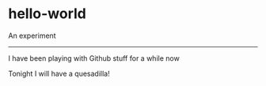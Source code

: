 # hello-world
An experiment
___________________
I have been playing with Github stuff for a while now

Tonight I will have a quesadilla!
